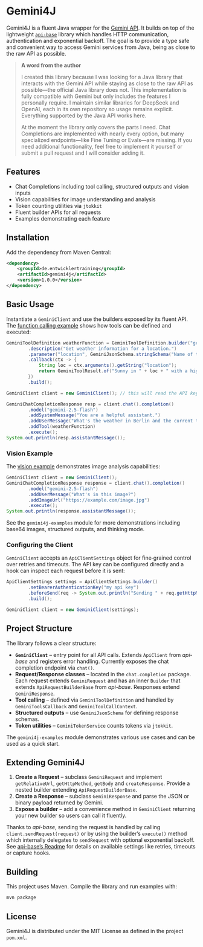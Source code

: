 # Gemini4J

Gemini4J is a fluent Java wrapper for the [Gemini API](https://ai.google.dev/gemini-api/docs).
It builds on top of the lightweight [`api-base`](https://github.com/hwalde/api-base) library which
handles HTTP communication, authentication and exponential backoff. The goal is to provide a type safe
and convenient way to access Gemini services from Java, being as close to the raw API as possible.

> **A word from the author**
>
> I created this library because I was looking for a Java library that interacts with the Gemini API while staying as close to the raw API as possible—the official Java library does not. This implementation is fully compatible with Gemini but only includes the features I personally require. I maintain similar libraries for DeepSeek and OpenAI, each in its own repository so usage remains explicit. Everything supported by the Java API works here.
>
> At the moment the library only covers the parts I need. Chat Completions are implemented with nearly every option, but many specialized endpoints—like Fine Tuning or Evals—are missing. If you need additional functionality, feel free to implement it yourself or submit a pull request and I will consider adding it.


## Features

* Chat Completions including tool calling, structured outputs and vision inputs
* Vision capabilities for image understanding and analysis
* Token counting utilities via `jtokkit`
* Fluent builder APIs for all requests
* Examples demonstrating each feature

## Installation

Add the dependency from Maven Central:

```xml
<dependency>
    <groupId>de.entwicklertraining</groupId>
    <artifactId>gemini4j</artifactId>
    <version>1.0.0</version>
</dependency>
```

## Basic Usage

Instantiate a `GeminiClient` and use the builders exposed by its fluent API. The
[function calling example](gemini4j-examples/src/main/java/de/entwicklertraining/gemini4j/examples/GeminiChatCompletionWithFunctionCallingExample.java)
shows how tools can be defined and executed:

```java
GeminiToolDefinition weatherFunction = GeminiToolDefinition.builder("get_local_weather")
        .description("Get weather information for a location.")
        .parameter("location", GeminiJsonSchema.stringSchema("Name of the city"), true)
        .callback(ctx -> {
            String loc = ctx.arguments().getString("location");
            return GeminiToolResult.of("Sunny in " + loc + " with a high of 25°C.");
        })
        .build();

GeminiClient client = new GeminiClient(); // this will read the API key from the environment variable GEMINI_API_KEY

GeminiChatCompletionResponse resp = client.chat().completion()
        .model("gemini-2.5-flash")
        .addSystemMessage("You are a helpful assistant.")
        .addUserMessage("What's the weather in Berlin and the current time?")
        .addTool(weatherFunction)
        .execute();
System.out.println(resp.assistantMessage());
```

### Vision Example

The [vision example](gemini4j-examples/src/main/java/de/entwicklertraining/gemini4j/examples/GeminiChatCompletionWithVisionExample.java)
demonstrates image analysis capabilities:

```java
GeminiClient client = new GeminiClient();
GeminiChatCompletionResponse response = client.chat().completion()
        .model("gemini-2.5-flash")
        .addUserMessage("What's in this image?")
        .addImageUrl("https://example.com/image.jpg")
        .execute();
System.out.println(response.assistantMessage());
```

See the `gemini4j-examples` module for more demonstrations including base64 images, structured outputs, and thinking mode.

### Configuring the Client

`GeminiClient` accepts an `ApiClientSettings` object for fine‑grained control over retries and timeouts. The API key can be configured directly and a hook can inspect each request before it is sent:

```java
ApiClientSettings settings = ApiClientSettings.builder()
        .setBearerAuthenticationKey("my api key")
        .beforeSend(req -> System.out.println("Sending " + req.getHttpMethod() + " " + req.getRelativeUrl()))
        .build();

GeminiClient client = new GeminiClient(settings);
```

## Project Structure

The library follows a clear structure:

* **`GeminiClient`** – entry point for all API calls. Extends `ApiClient` from *api-base*
  and registers error handling. Currently exposes the chat completion endpoint via `chat()`.
* **Request/Response classes** – located in the `chat.completion` package.
  Each request extends `GeminiRequest` and has an inner `Builder` that extends
  `ApiRequestBuilderBase` from *api-base*. Responses extend `GeminiResponse`.
* **Tool calling** – defined via `GeminiToolDefinition` and handled by
  `GeminiToolsCallback` and `GeminiToolCallContext`.
* **Structured outputs** – use `GeminiJsonSchema` for defining response schemas.
* **Token utilities** – `GeminiTokenService` counts tokens via `jtokkit`.

The `gemini4j-examples` module demonstrates various use cases and can be used as a quick start.

## Extending Gemini4J

1. **Create a Request** – subclass `GeminiRequest` and implement `getRelativeUrl`,
   `getHttpMethod`, `getBody` and `createResponse`. Provide a nested builder
   extending `ApiRequestBuilderBase`.
2. **Create a Response** – subclass `GeminiResponse` and parse the JSON or binary
   payload returned by Gemini.
3. **Expose a builder** – add a convenience method in `GeminiClient` returning your
   new builder so users can call it fluently.

Thanks to *api-base*, sending the request is handled by calling
`client.sendRequest(request)` or by using the builder’s `execute()` method which
internally delegates to `sendRequest` with optional exponential backoff.
See [api-base’s Readme](https://github.com/hwalde/api-base) for details on available
settings like retries, timeouts or capture hooks.

## Building

This project uses Maven. Compile the library and run examples with:

```bash
mvn package
```

## License

Gemini4J is distributed under the MIT License as defined in the project `pom.xml`.
